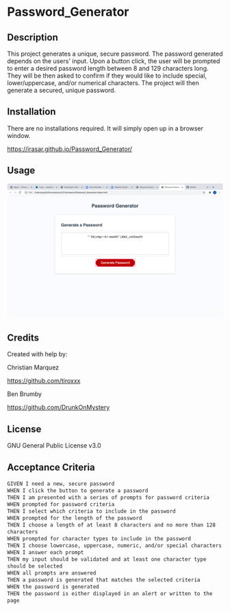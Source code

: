 # Password_Generator



## Description 


This project generates a unique, secure password. The password generated depends on the users' input. Upon a button click, the user will be prompted to enter a desired password length between 8 and 129 characters long. They will be then asked to confirm if they would like to include special, lower/uppercase, and/or numerical characters. The project will then generate a secured, unique password.





## Installation

There are no installations required. It will simply open up in a browser window.

  https://irasar.github.io/Password_Generator/
 
## Usage 
![alt text](/screenshot.png)
 


## Credits


Created with help by:

Christian Marquez

https://github.com/tiroxxx

Ben Brumby

https://github.com/DrunkOnMystery



## License

GNU General Public License v3.0





## Acceptance Criteria

```
GIVEN I need a new, secure password
WHEN I click the button to generate a password
THEN I am presented with a series of prompts for password criteria
WHEN prompted for password criteria
THEN I select which criteria to include in the password
WHEN prompted for the length of the password
THEN I choose a length of at least 8 characters and no more than 128 characters
WHEN prompted for character types to include in the password
THEN I choose lowercase, uppercase, numeric, and/or special characters
WHEN I answer each prompt
THEN my input should be validated and at least one character type should be selected
WHEN all prompts are answered
THEN a password is generated that matches the selected criteria
WHEN the password is generated
THEN the password is either displayed in an alert or written to the page
```
